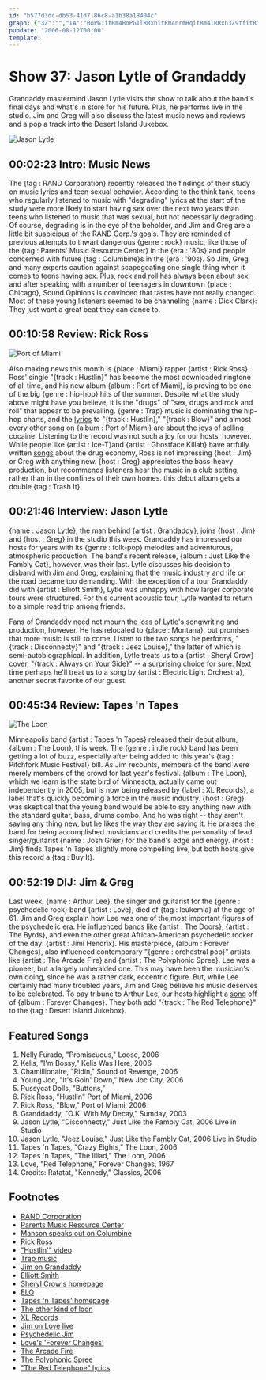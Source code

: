 ```yaml
---
id: "b577d3dc-db53-41d7-86c8-a1b38a18404c"
graph: {"3Z":"","IA":"BoPG1itRm4BoPG1lRRxnitRm4nrmHqitRm4lRRxn3Z9tfitRm4BQsAMX6cfdBHm1GBQsAM","10A":"","23Y":"BKJkiqeb74BMIV1qeb74qeb74uvzfTIOZU6uvzfT97qipBHm1G97qipX6cfd","2F7":"1DFojPpj0ZPpj0Zzj4LY1DXM2Ppj0ZNcscYPpj0ZO8hn8Ppj0ZBJAvGO8hn8O8hn8fiwBVBxJJQO8hn8fiwBVs1qsnBxJJQfiwBVs1qsnt0wNb1FrQis1qsn"}
pubdate: "2006-08-12T00:00"
template: 
---
```






# Show 37: Jason Lytle of Grandaddy

Grandaddy mastermind Jason Lytle visits the show to talk about the band's final days and what's in store for his future. Plus, he performs live in the studio. Jim and Greg will also discuss the latest music news and reviews and a pop a track into the Desert Island Jukebox.

![Jason Lytle](https://static.soundopinions.org/images/2006/jasonlytle.jpg)



## 00:02:23 Intro: Music News

The {tag : RAND Corporation} recently released the findings of their study on music lyrics and teen sexual behavior. According to the think tank, teens who regularly listened to music with "degrading" lyrics at the start of the study were more likely to start having sex over the next two years than teens who listened to music that was sexual, but not necessarily degrading. Of course, degrading is in the eye of the beholder, and Jim and Greg are a little bit suspicious of the RAND Corp.'s goals. They are reminded of previous attempts to thwart dangerous {genre : rock} music, like those of the {tag : Parents' Music Resource Center} in the {era : '80s} and people concerned with future {tag : Columbine}s in the {era : '90s}. So Jim, Greg and many experts caution against scapegoating one single thing when it comes to teens having sex. Plus, rock and roll has always been about sex, and after speaking with a number of teenagers in downtown {place : Chicago}, Sound Opinions is convinced that tastes have not really changed. Most of these young listeners seemed to be channeling {name : Dick Clark}: They just want a great beat they can dance to.



## 00:10:58 Review: Rick Ross

![Port of Miami](https://static.soundopinions.org/assets/37/IA0.jpg)

Also making news this month is {place : Miami} rapper {artist : Rick Ross}. Ross' single "{track : Hustlin}" has become the most downloaded ringtone of all time, and his new album {album : Port of Miami}, is proving to be one of the big {genre : hip-hop} hits of the summer. Despite what the study above might have you believe, it is the "drugs" of "sex, drugs and rock and roll" that appear to be prevailing. {genre : Trap} music is dominating the hip-hop charts, and the [lyrics](http://rapgenius.com/Rick-ross-hustlin-lyrics) to "{track : Hustlin}," "{track : Blow}" and almost every other song on {album : Port of Miami} are about the joys of selling cocaine. Listening to the record was not such a joy for our hosts, however. While people like {artist : Ice-T}and {artist : Ghostface Killah} have artfully written [songs](http://www.azlyrics.com/lyrics/ghostfacekillah/kilo.html) about the drug economy, Ross is not impressing {host : Jim} or Greg with anything new. {host : Greg} appreciates the bass-heavy production, but recommends listeners hear the music in a club setting, rather than in the confines of their own homes. this debut album gets a double {tag : Trash It}.



## 00:21:46 Interview: Jason Lytle

{name : Jason Lytle}, the man behind {artist : Grandaddy}, joins {host : Jim} and {host : Greg} in the studio this week. Grandaddy has impressed our hosts for years with its {genre : folk-pop} melodies and adventurous, atmospheric production. The band's recent release, {album : Just Like the Fambly Cat}, however, was their last. Lytle discusses his decision to disband with Jim and Greg, explaining that the music industry and life on the road became too demanding. With the exception of a tour Grandaddy did with {artist : Elliott Smith}, Lytle was unhappy with how larger corporate tours were structured. For this current acoustic tour, Lytle wanted to return to a simple road trip among friends.

Fans of Grandaddy need not mourn the loss of Lytle's songwriting and production, however. He has relocated to {place : Montana}, but promises that more music is still to come. Listen to the two songs he performs, "{track : Disconnecty}" and "{track : Jeez Louise}," the latter of which is semi-autobiographical. In addition, Lytle treats us to a {artist : Sheryl Crow} cover, "{track : Always on Your Side}" -- a surprising choice for sure. Next time perhaps he'll treat us to a song by {artist : Electric Light Orchestra}, another secret favorite of our guest.



## 00:45:34 Review: Tapes 'n Tapes

![The Loon](https://static.soundopinions.org/assets/37/23Y0.jpg)

Minneapolis band {artist : Tapes 'n Tapes} released their debut album, {album : The Loon}, this week. The {genre : indie rock} band has been getting a lot of buzz, especially after being added to this year's {tag : Pitchfork Music Festival} bill. As Jim recounts, members of the band were merely members of the crowd for last year's festival. {album : The Loon}, which we learn is the state bird of Minnesota, actually came out independently in 2005, but is now being released by {label : XL Records}, a label that's quickly becoming a force in the music industry. {host : Greg} was skeptical that the young band would be able to say anything new with the standard guitar, bass, drums combo. And he was right -- they aren't saying any thing new, but he likes the way they are saying it. He praises the band for being accomplished musicians and credits the personality of lead singer/guitarist {name : Josh Grier} for the band's edge and energy. {host : Jim} finds Tapes 'n Tapes slightly more compelling live, but both hosts give this record a {tag : Buy It}.



## 00:52:19 DIJ: Jim & Greg

Last week, {name : Arthur Lee}, the singer and guitarist for the {genre : psychedelic rock} band {artist : Love}, died of {tag : leukemia} at the age of 61. Jim and Greg explain how Lee was one of the most important figures of the psychedelic era. He influenced bands like {artist : The Doors}, {artist : The Byrds}, and even the other great African-American psychedelic rocker of the day: {artist : Jimi Hendrix}. His masterpiece, {album : Forever Changes}, also influenced contemporary "{genre : orchestral pop}" artists like {artist : The Arcade Fire} and {artist : The Polyphonic Spree}. Lee was a pioneer, but a largely unheralded one. This may have been the musician's own doing, since he was a rather dark, eccentric figure. But, while Lee certainly had many troubled years, Jim and Greg believe his music deserves to be celebrated. To pay tribune to Arthur Lee, our hosts highlight a [song](http://www.seeklyrics.com/lyrics/Love/The-Red-Telephone.html) off of {album : Forever Changes}. They both add "{track : The Red Telephone}" to the {tag : Desert Island Jukebox}.



## Featured Songs

1. Nelly Furado, "Promiscuous," Loose, 2006
2. Kelis, "I'm Bossy," Kelis Was Here, 2006
3. Chamillionaire, "Ridin," Sound of Revenge, 2006
4. Young Joc, "It's Goin' Down," New Joc City, 2006
5. Pussycat Dolls, "Buttons,"
6. Rick Ross, "Hustlin" Port of Miami, 2006
7. Rick Ross, "Blow," Port of Miami, 2006
8. Granddaddy, "O.K. With My Decay," Sumday, 2003
9. Jason Lytle, "Disconnecty," Just Like the Fambly Cat, 2006 Live in Studio
10. Jason Lytle, "Jeez Louise," Just Like the Fambly Cat, 2006 Live in Studio
11. Tapes 'n Tapes, "Crazy Eights," The Loon, 2006
12. Tapes 'n Tapes, "The Illiad," The Loon, 2006
13. Love, "Red Telephone," Forever Changes, 1967
14. Credits: Ratatat, "Kennedy," Classics, 2006



## Footnotes

- [RAND Corporation](http://www.sourcewatch.org/index.php?title=RAND_Corporation)
- [Parents Music Resource Center](http://en.wikipedia.org/wiki/PMRC)
- [Manson speaks out on Columbine](http://www.rollingstone.com/culture/news/columbine-whose-fault-is-it-19990624)
- [Rick Ross](http://www.allmusic.com/artist/rick-ross-mn0000853655)
- ["Hustlin'" video](https://www.youtube.com/watch?v=JU9TouRnO84&feature=kp)
- [Trap music](http://www.urbandictionary.com/define.php?term=trap+music)
- [Jim on Grandaddy](http://www.jimdero.com/News%202006/GrandaddyMay14.htm)
- [Elliott Smith](http://en.wikipedia.org/wiki/Elliott_Smith)
- [Sheryl Crow's homepage](http://www.sherylcrow.com/)
- [ELO](http://www.allmusic.com/artist/electric-light-orchestra-mn0000163229)
- [Tapes 'n Tapes' homepage](http://www.tapesntapes.com/)
- [The other kind of loon](http://www.50states.com/bird/loon.htm)
- [XL Records](http://www.xlrecordings.com/)
- [Jim on Love live](http://www.jimdero.com/News2003/June5Love.htm)
- [Psychedelic Jim](http://www.jimdero.com/TurnOn/TurnOnOpen.htm)
- [Love's 'Forever Changes'](http://www.amazon.com/exec/obidos/tg/detail/-/B000005ITX?v=glance)
- [The Arcade Fire](http://www.arcadefire.com/)
- [The Polyphonic Spree](http://www.allmusic.com/artist/the-polyphonic-spree-mn0000414038)
- ["The Red Telephone" lyrics](http://www.seeklyrics.com/lyrics/Love/The-Red-Telephone.html)
